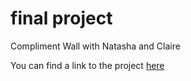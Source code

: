 # final project
Compliment Wall with Natasha and Claire

You can find a link to the project [here](https://github.com/natasha-muromceww/FinalProject)

